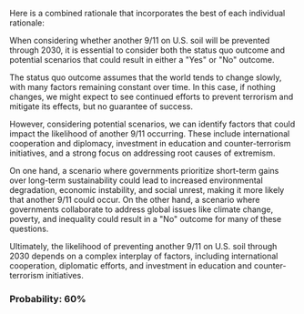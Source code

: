 Here is a combined rationale that incorporates the best of each individual rationale:

When considering whether another 9/11 on U.S. soil will be prevented through 2030, it is essential to consider both the status quo outcome and potential scenarios that could result in either a "Yes" or "No" outcome.

The status quo outcome assumes that the world tends to change slowly, with many factors remaining constant over time. In this case, if nothing changes, we might expect to see continued efforts to prevent terrorism and mitigate its effects, but no guarantee of success.

However, considering potential scenarios, we can identify factors that could impact the likelihood of another 9/11 occurring. These include international cooperation and diplomacy, investment in education and counter-terrorism initiatives, and a strong focus on addressing root causes of extremism.

On one hand, a scenario where governments prioritize short-term gains over long-term sustainability could lead to increased environmental degradation, economic instability, and social unrest, making it more likely that another 9/11 could occur. On the other hand, a scenario where governments collaborate to address global issues like climate change, poverty, and inequality could result in a "No" outcome for many of these questions.

Ultimately, the likelihood of preventing another 9/11 on U.S. soil through 2030 depends on a complex interplay of factors, including international cooperation, diplomatic efforts, and investment in education and counter-terrorism initiatives.

### Probability: 60%